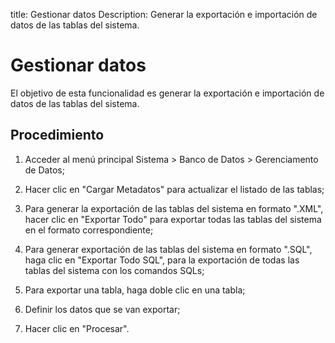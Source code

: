title:  Gestionar datos 
Description: Generar la exportación e importación de datos de las tablas del sistema.
# Gestionar datos

El objetivo de esta funcionalidad es generar la exportación e importación de datos de las tablas del sistema.

Procedimiento
-------------

1.  Acceder al menú principal Sistema \> Banco de Datos \> Gerenciamento de
    Datos;

2.  Hacer clic en "Cargar Metadatos" para actualizar el listado de las tablas;

3.  Para generar la exportación de las tablas del sistema en formato ".XML",
    hacer clic en "Exportar Todo" para exportar todas las tablas del sistema en
    el formato correspondiente;

4.  Para generar exportación de las tablas del sistema en formato ".SQL", haga
    clic en "Exportar Todo SQL", para la exportación de todas las tablas del
    sistema con los comandos SQLs;

5.  Para exportar una tabla, haga doble clic en una tabla;

6.  Definir los datos que se van exportar;

7.  Hacer clic en "Procesar".

<!-- !!! tip "About"

    <b>Product/Version:</b> CITSmart | 8.00 &nbsp;&nbsp;
    <b>Updated:</b>01/28/2021 – Larissa Lourenço
